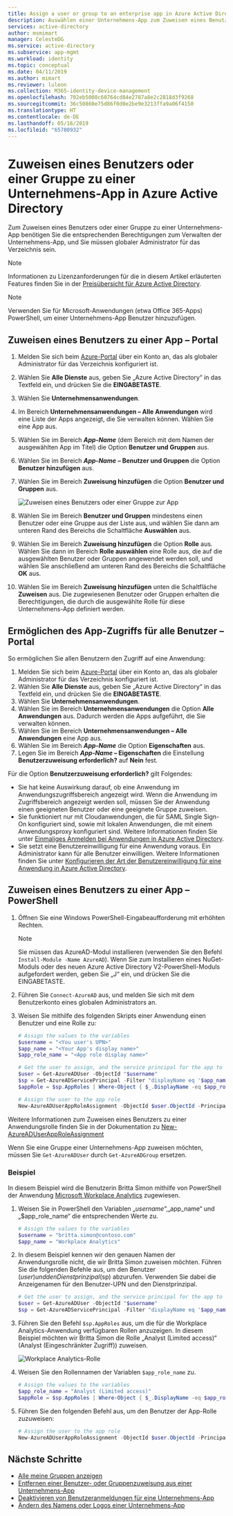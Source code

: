 ```yaml
---
title: Assign a user or group to an enterprise app in Azure Active Directory | Microsoft Docs
description: Auswählen einer Unternehmens-App zum Zuweisen eines Benutzers oder einer Gruppe in der Azure Active Directory-Vorschau
services: active-directory
author: msmimart
manager: CelesteDG
ms.service: active-directory
ms.subservice: app-mgmt
ms.workload: identity
ms.topic: conceptual
ms.date: 04/11/2019
ms.author: mimart
ms.reviewer: luleon
ms.collection: M365-identity-device-management
ms.openlocfilehash: 702eb5008c60764cd84e2787a8e2c2818d3f9268
ms.sourcegitcommit: 36c50860e75d86f0d0e2be9e3213ffa9a06f4150
ms.translationtype: HT
ms.contentlocale: de-DE
ms.lasthandoff: 05/16/2019
ms.locfileid: "65780932"
---
```

# <a name="assign-a-user-or-group-to-an-enterprise-app-in-azure-active-directory"></a>Zuweisen eines Benutzers oder einer Gruppe zu einer Unternehmens-App in Azure Active Directory
Zum Zuweisen eines Benutzers oder einer Gruppe zu einer Unternehmens-App benötigen Sie die entsprechenden Berechtigungen zum Verwalten der Unternehmens-App, und Sie müssen globaler Administrator für das Verzeichnis sein.

> [!NOTE]
> Informationen zu Lizenzanforderungen für die in diesem Artikel erläuterten Features finden Sie in der [Preisübersicht für Azure Active Directory](https://azure.microsoft.com/pricing/details/active-directory).

> [!NOTE]
> Verwenden Sie für Microsoft-Anwendungen (etwa Office 365-Apps) PowerShell, um einer Unternehmens-App Benutzer hinzuzufügen.


## <a name="assign-a-user-to-an-app---portal"></a>Zuweisen eines Benutzers zu einer App – Portal
1. Melden Sie sich beim [Azure-Portal](https://portal.azure.com) über ein Konto an, das als globaler Administrator für das Verzeichnis konfiguriert ist.
1. Wählen Sie **Alle Dienste** aus, geben Sie „Azure Active Directory“ in das Textfeld ein, und drücken Sie die **EINGABETASTE**.
1. Wählen Sie **Unternehmensanwendungen**.
1. Im Bereich **Unternehmensanwendungen – Alle Anwendungen** wird eine Liste der Apps angezeigt, die Sie verwalten können. Wählen Sie eine App aus.
1. Wählen Sie im Bereich ***App-Name*** (dem Bereich mit dem Namen der ausgewählten App im Titel) die Option **Benutzer und Gruppen** aus.
1. Wählen Sie im Bereich ***App-Name*** **– Benutzer und Gruppen** die Option **Benutzer hinzufügen** aus.
1. Wählen Sie im Bereich **Zuweisung hinzufügen** die Option **Benutzer und Gruppen** aus.

    ![Zuweisen eines Benutzers oder einer Gruppe zur App](./media/assign-user-or-group-access-portal/assign-users.png)
1. Wählen Sie im Bereich **Benutzer und Gruppen** mindestens einen Benutzer oder eine Gruppe aus der Liste aus, und wählen Sie dann am unteren Rand des Bereichs die Schaltfläche **Auswählen** aus.
1. Wählen Sie im Bereich **Zuweisung hinzufügen** die Option **Rolle** aus. Wählen Sie dann im Bereich **Rolle auswählen** eine Rolle aus, die auf die ausgewählten Benutzer oder Gruppen angewendet werden soll, und wählen Sie anschließend am unteren Rand des Bereichs die Schaltfläche **OK** aus.
1. Wählen Sie im Bereich **Zuweisung hinzufügen** unten die Schaltfläche **Zuweisen** aus. Die zugewiesenen Benutzer oder Gruppen erhalten die Berechtigungen, die durch die ausgewählte Rolle für diese Unternehmens-App definiert werden.

## <a name="allow-all-users-to-access-an-app---portal"></a>Ermöglichen des App-Zugriffs für alle Benutzer – Portal
So ermöglichen Sie allen Benutzern den Zugriff auf eine Anwendung:

1. Melden Sie sich beim [Azure-Portal](https://portal.azure.com) über ein Konto an, das als globaler Administrator für das Verzeichnis konfiguriert ist.
1. Wählen Sie **Alle Dienste** aus, geben Sie „Azure Active Directory“ in das Textfeld ein, und drücken Sie die **EINGABETASTE**.
1. Wählen Sie **Unternehmensanwendungen**.
1. Wählen Sie im Bereich **Unternehmensanwendungen** die Option **Alle Anwendungen** aus. Dadurch werden die Apps aufgeführt, die Sie verwalten können.
1. Wählen Sie im Bereich **Unternehmensanwendungen – Alle Anwendungen** eine App aus.
1. Wählen Sie im Bereich ***App-Name*** die Option **Eigenschaften** aus.
1. Legen Sie im Bereich ***App-Name* – Eigenschaften** die Einstellung **Benutzerzuweisung erforderlich?** auf **Nein** fest. 

Für die Option **Benutzerzuweisung erforderlich?** gilt Folgendes:

- Sie hat keine Auswirkung darauf, ob eine Anwendung im Anwendungszugriffsbereich angezeigt wird. Wenn die Anwendung im Zugriffsbereich angezeigt werden soll, müssen Sie der Anwendung einen geeigneten Benutzer oder eine geeignete Gruppe zuweisen.
- Sie funktioniert nur mit Cloudanwendungen, die für SAML Single Sign-On konfiguriert sind, sowie mit lokalen Anwendungen, die mit einem Anwendungsproxy konfiguriert sind. Weitere Informationen finden Sie unter [Einmaliges Anmelden bei Anwendungen in Azure Active Directory](what-is-single-sign-on.md).
- Sie setzt eine Benutzereinwilligung für eine Anwendung voraus. Ein Administrator kann für alle Benutzer einwilligen.  Weitere Informationen finden Sie unter [Konfigurieren der Art der Benutzereinwilligung für eine Anwendung in Azure Active Directory](configure-user-consent.md).


## <a name="assign-a-user-to-an-app---powershell"></a>Zuweisen eines Benutzers zu einer App – PowerShell

1. Öffnen Sie eine Windows PowerShell-Eingabeaufforderung mit erhöhten Rechten.

    >[!NOTE] 
    > Sie müssen das AzureAD-Modul installieren (verwenden Sie den Befehl `Install-Module -Name AzureAD`). Wenn Sie zum Installieren eines NuGet-Moduls oder des neuen Azure Active Directory V2-PowerShell-Moduls aufgefordert werden, geben Sie „J“ ein, und drücken Sie die EINGABETASTE.

1. Führen Sie `Connect-AzureAD` aus, und melden Sie sich mit dem Benutzerkonto eines globalen Administrators an.
1. Weisen Sie mithilfe des folgenden Skripts einer Anwendung einen Benutzer und eine Rolle zu:

    ```powershell
    # Assign the values to the variables
    $username = "<You user's UPN>"
    $app_name = "<Your App's display name>"
    $app_role_name = "<App role display name>"
    
    # Get the user to assign, and the service principal for the app to assign to
    $user = Get-AzureADUser -ObjectId "$username"
    $sp = Get-AzureADServicePrincipal -Filter "displayName eq '$app_name'"
    $appRole = $sp.AppRoles | Where-Object { $_.DisplayName -eq $app_role_name }
    
    # Assign the user to the app role
    New-AzureADUserAppRoleAssignment -ObjectId $user.ObjectId -PrincipalId $user.ObjectId -ResourceId $sp.ObjectId -Id $appRole.Id
    ```     

Weitere Informationen zum Zuweisen eines Benutzers zu einer Anwendungsrolle finden Sie in der Dokumentation zu [New-AzureADUserAppRoleAssignment](https://docs.microsoft.com/powershell/module/azuread/new-azureaduserapproleassignment?view=azureadps-2.0)

Wenn Sie eine Gruppe einer Unternehmens-App zuweisen möchten, müssen Sie `Get-AzureADUser` durch `Get-AzureADGroup` ersetzen.

### <a name="example"></a>Beispiel

In diesem Beispiel wird die Benutzerin Britta Simon mithilfe von PowerShell der Anwendung [Microsoft Workplace Analytics](https://products.office.com/business/workplace-analytics) zugewiesen.

1. Weisen Sie in PowerShell den Variablen „$username“, „$app_name“ und „$app_role_name“ die entsprechenden Werte zu. 

    ```powershell
    # Assign the values to the variables
    $username = "britta.simon@contoso.com"
    $app_name = "Workplace Analytics"
    ```

1. In diesem Beispiel kennen wir den genauen Namen der Anwendungsrolle nicht, die wir Britta Simon zuweisen möchten. Führen Sie die folgenden Befehle aus, um den Benutzer ($user) und den Dienstprinzipal ($sp) abzurufen. Verwenden Sie dabei die Anzeigenamen für den Benutzer-UPN und den Dienstprinzipal.

    ```powershell
    # Get the user to assign, and the service principal for the app to assign to
    $user = Get-AzureADUser -ObjectId "$username"
    $sp = Get-AzureADServicePrincipal -Filter "displayName eq '$app_name'"
    ```
        
1. Führen Sie den Befehl `$sp.AppRoles` aus, um die für die Workplace Analytics-Anwendung verfügbaren Rollen anzuzeigen. In diesem Beispiel möchten wir Britta Simon die Rolle „Analyst (Limited access)“ (Analyst (Eingeschränkter Zugriff)) zuweisen.
    
    ![Workplace Analytics-Rolle](./media/assign-user-or-group-access-portal/workplace-analytics-role.png)

1. Weisen Sie den Rollennamen der Variablen `$app_role_name` zu.
        
    ```powershell
    # Assign the values to the variables
    $app_role_name = "Analyst (Limited access)"
    $appRole = $sp.AppRoles | Where-Object { $_.DisplayName -eq $app_role_name }
    ```

1. Führen Sie den folgenden Befehl aus, um den Benutzer der App-Rolle zuzuweisen:

    ```powershell
    # Assign the user to the app role
    New-AzureADUserAppRoleAssignment -ObjectId $user.ObjectId -PrincipalId $user.ObjectId -ResourceId $sp.ObjectId -Id $appRole.Id
    ```

## <a name="next-steps"></a>Nächste Schritte
* [Alle meine Gruppen anzeigen](../fundamentals/active-directory-groups-view-azure-portal.md)
* [Entfernen einer Benutzer- oder Gruppenzuweisung aus einer Unternehmens-App](remove-user-or-group-access-portal.md)
* [Deaktivieren von Benutzeranmeldungen für eine Unternehmens-App](disable-user-sign-in-portal.md)
* [Ändern des Namens oder Logos einer Unternehmens-App](change-name-or-logo-portal.md)
